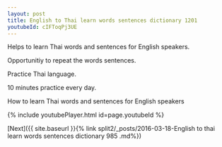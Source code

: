 ```yaml
---
layout: post
title: English to Thai learn words sentences dictionary 1201 
youtubeId: cIFToqPj3UE
---
```

 
 
Helps to learn Thai words and sentences for English speakers.

Opportunitiy to repeat the words sentences. 

Practice Thai language. 
 
10 minutes practice every day. 
 
How to learn Thai words and sentences for English speakers 
 
{% include youtubePlayer.html id=page.youtubeId %}
 
 
[Next]({{ site.baseurl }}{% link  split2/_posts/2016-03-18-English to thai learn words sentences dictionary 985 .md%})
 
